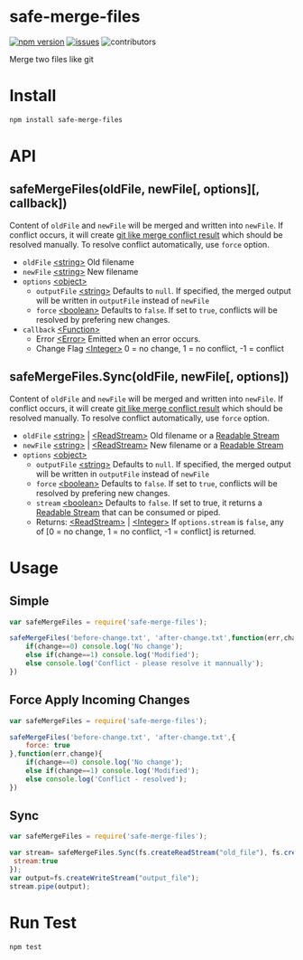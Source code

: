 # safe-merge-files

[![npm version](http://img.shields.io/npm/v/safe-merge-files.svg)](https://npmjs.org/package/safe-merge-files "View this project on npm") [![issues](https://img.shields.io/github/issues/thekoushik/safe-merge-files.svg)](https://github.com/thekoushik/safe-merge-files/issues) ![contributors](https://img.shields.io/github/contributors/thekoushik/safe-merge-files.svg)

Merge two files like git

# Install
```bash
npm install safe-merge-files
```

# API
## safeMergeFiles(oldFile, newFile[, options][, callback])
Content of `oldFile` and `newFile` will be merged and written into `newFile`.
If conflict occurs, it will create [git like merge conflict result](https://help.github.com/en/articles/resolving-a-merge-conflict-using-the-command-line) which should be resolved manually. To resolve conflict automatically, use `force` option.
- `oldFile` [&lt;string&gt;](https://developer.mozilla.org/en-US/docs/Web/JavaScript/Data_structures#String_type)
	Old filename
- `newFile` [&lt;string&gt;](https://developer.mozilla.org/en-US/docs/Web/JavaScript/Data_structures#String_type)
	New filename
- `options` [&lt;object&gt;](https://developer.mozilla.org/en-US/docs/Web/JavaScript/Reference/Global_Objects/Object)
	- `outputFile` [&lt;string&gt;](https://developer.mozilla.org/en-US/docs/Web/JavaScript/Data_structures#String_type)
		Defaults to `null`.  If specified, the merged output will be written in `outputFile` instead of `newFile`
	- `force` [&lt;boolean&gt;](https://developer.mozilla.org/en-US/docs/Web/JavaScript/Data_structures#Boolean_type)
		Defaults to `false`. If set to `true`, conflicts will be resolved by prefering new changes.
- `callback` [&lt;Function&gt;](https://developer.mozilla.org/en-US/docs/Web/JavaScript/Reference/Global_Objects/Function)
	- Error [&lt;Error&gt;](https://developer.mozilla.org/en-US/docs/Web/JavaScript/Reference/Global_Objects/Error)
		Emitted when an error occurs.
	- Change Flag [&lt;Integer&gt;](https://developer.mozilla.org/en-US/docs/Web/JavaScript/Data_structures#Number_type)
		0 = no change, 1 = no conflict, -1 = conflict

## safeMergeFiles.Sync(oldFile, newFile[, options])
Content of `oldFile` and `newFile` will be merged and written into `newFile`.
If conflict occurs, it will create [git like merge conflict result](https://help.github.com/en/articles/resolving-a-merge-conflict-using-the-command-line) which should be resolved manually. To resolve conflict automatically, use `force` option.
- `oldFile` [&lt;string&gt;](https://developer.mozilla.org/en-US/docs/Web/JavaScript/Data_structures#String_type) | [&lt;ReadStream&gt;](https://nodejs.org/api/fs.html#fs_class_fs_readstream)
	Old filename or a [Readable Stream](https://nodejs.org/api/stream.html#stream_class_stream_readable)
- `newFile` [&lt;string&gt;](https://developer.mozilla.org/en-US/docs/Web/JavaScript/Data_structures#String_type) | [&lt;ReadStream&gt;](https://nodejs.org/api/fs.html#fs_class_fs_readstream)
	New filename or a [Readable Stream](https://nodejs.org/api/stream.html#stream_class_stream_readable)
- `options` [&lt;object&gt;](https://developer.mozilla.org/en-US/docs/Web/JavaScript/Reference/Global_Objects/Object)
	- `outputFile` [&lt;string&gt;](https://developer.mozilla.org/en-US/docs/Web/JavaScript/Data_structures#String_type)
		Defaults to `null`.  If specified, the merged output will be written in `outputFile` instead of `newFile`
	- `force` [&lt;boolean&gt;](https://developer.mozilla.org/en-US/docs/Web/JavaScript/Data_structures#Boolean_type)
		Defaults to `false`. If set to `true`, conflicts will be resolved by prefering new changes.
	- `stream` [&lt;boolean&gt;](https://developer.mozilla.org/en-US/docs/Web/JavaScript/Data_structures#Boolean_type)
		Defaults to `false`. If set to true, it returns a [Readable Stream](https://nodejs.org/api/stream.html#stream_class_stream_readable) that can be consumed or piped.
	- Returns: [&lt;ReadStream&gt;](https://nodejs.org/api/fs.html#fs_class_fs_readstream) | [&lt;Integer&gt;](https://developer.mozilla.org/en-US/docs/Web/JavaScript/Data_structures#Number_type)
		If `options.stream` is `false`, any of [0 = no change, 1 = no conflict, -1 = conflict] is returned.

# Usage
## Simple
```javascript
var safeMergeFiles = require('safe-merge-files');

safeMergeFiles('before-change.txt', 'after-change.txt',function(err,change){
	if(change==0) console.log('No change');
	else if(change==1) console.log('Modified');
	else console.log('Conflict - please resolve it mannually');
})
```

## Force Apply Incoming Changes
```javascript
var safeMergeFiles = require('safe-merge-files');

safeMergeFiles('before-change.txt', 'after-change.txt',{
	force: true
},function(err,change){
	if(change==0) console.log('No change');
	else if(change==1) console.log('Modified');
	else console.log('Conflict - resolved');
})
```

## Sync
```javascript
var safeMergeFiles = require('safe-merge-files');

var stream= safeMergeFiles.Sync(fs.createReadStream("old_file"), fs.createReadStream("new_file"), {
 stream:true
});
var output=fs.createWriteStream("output_file");
stream.pipe(output);
```

# Run Test
```
npm test
```
